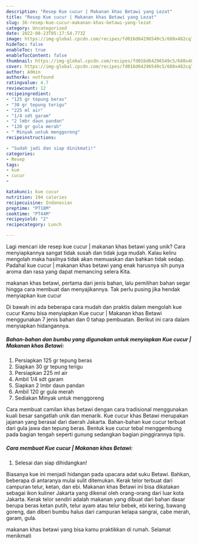 ```yaml
---
description: "Resep Kue cucur | Makanan khas Betawi yang Lezat"
title: "Resep Kue cucur | Makanan khas Betawi yang Lezat"
slug: 36-resep-kue-cucur-makanan-khas-betawi-yang-lezat
category: Uncategorized
date: 2022-08-23T05:17:54.773Z
image: https://img-global.cpcdn.com/recipes/fd016d64296549c5/680x482cq70/kue-cucur-makanan-khas-betawi-foto-resep-utama.jpg
hideToc: false
enableToc: true
enableTocContent: false
thumbnail: https://img-global.cpcdn.com/recipes/fd016d64296549c5/680x482cq70/kue-cucur-makanan-khas-betawi-foto-resep-utama.jpg
cover: https://img-global.cpcdn.com/recipes/fd016d64296549c5/680x482cq70/kue-cucur-makanan-khas-betawi-foto-resep-utama.jpg
author: Admin
authorAv: notfound
ratingvalue: 4.7
reviewcount: 12
recipeingredient:
- "125 gr tepung beras"
- "30 gr tepung terigu"
- "225 ml air"
- "1/4 sdt garam"
- "2 lmbr daun pandan"
- "120 gr gula merah"
- " Minyak untuk menggoreng"
recipeinstructions:

- "Sudah jadi dan siap dinikmati!"
categories:
- Resep
tags:
- kue
- cucur
- 

katakunci: kue cucur  
nutrition: 194 calories
recipecuisine: Indonesian
preptime: "PT18M"
cooktime: "PT44M"
recipeyield: "2"
recipecategory: Lunch

---
```





Lagi mencari ide resep kue cucur | makanan khas betawi yang unik? Cara menyiapkannya sangat tidak susah dan tidak juga mudah. Kalau keliru mengolah maka hasilnya tidak akan memuaskan dan bahkan tidak sedap. Padahal kue cucur | makanan khas betawi yang enak harusnya sih punya aroma dan rasa yang dapat memancing selera Kita.




 makanan khas betawi, pertama dari jenis bahan, lalu pemilihan bahan segar hingga cara membuat dan menyajikannya. Tak perlu pusing jika hendak menyiapkan kue cucur 





Di bawah ini ada beberapa cara mudah dan praktis dalam mengolah kue cucur  Kamu bisa menyiapkan Kue cucur | Makanan khas Betawi menggunakan 7 jenis bahan dan 0 tahap pembuatan. Berikut ini cara dalam menyiapkan hidangannya.

<!--inarticleads1-->

##### Bahan-bahan dan bumbu yang digunakan untuk menyiapkan Kue cucur | Makanan khas Betawi:

1. Persiapkan 125 gr tepung beras
1. Siapkan 30 gr tepung terigu
1. Persiapkan 225 ml air
1. Ambil 1/4 sdt garam
1. Siapkan 2 lmbr daun pandan
1. Ambil 120 gr gula merah
1. Sediakan  Minyak untuk menggoreng


Cara membuat camilan khas betawi dengan cara tradisional menggunakan kuali besar sangatlah unik dan menarik. Kue cucur khas Betawi merupakan jajanan yang berasal dari daerah Jakarta. Bahan-bahan kue cucur terbuat dari gula jawa dan tepung beras. Bentuk kue cucur tebal menggembung pada bagian tengah seperti gunung sedangkan bagian pinggirannya tipis. 

<!--inarticleads2-->

##### Cara membuat Kue cucur | Makanan khas Betawi:


1. Selesai dan siap dihidangkan!

Biasanya kue ini menjadi hidangan pada upacara adat suku Betawi. Bahkan, beberapa di antaranya mulai sulit ditemukan. Kerak telor terbuat dari campuran telur, ketan, dan ebi. Makanan khas Betawi ini bisa dikatakan sebagai ikon kuliner Jakarta yang dikenal oleh orang-orang dari luar kota Jakarta. Kerak telor sendiri adalah makanan yang dibuat dari bahan dasar berupa beras ketan putih, telur ayam atau telur bebek, ebi kering, bawang goreng, dan diberi bumbu halus dari campuran kelapa sangrai, cabe merah, garam, gula. 

 makanan khas betawi yang bisa kamu praktikkan di rumah. Selamat menikmati
